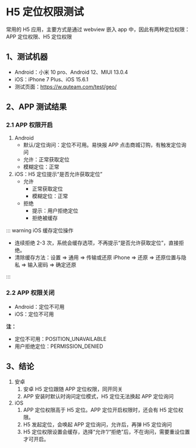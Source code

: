 # H5 定位权限测试

常用的 H5 应用，主要方式是通过 webview 嵌入 app 中，因此有两种定位权限：APP 定位权限、H5 定位权限

## 1、测试机器

- Android：小米 10 pro、Android 12、MIUI 13.0.4
- iOS：iPhone 7 Plus、iOS 15.6.1
- 测试页面：https://w.quteam.com/test/geo/

## 2、APP 测试结果

### 2.1 APP 权限开启

1. Android
   - 默认/定位询问：定位不可用。易快报 APP 点击商城订购，有触发定位询问
   - 允许：正常获取定位
   - 模糊定位：正常
2. iOS：H5 定位提示“是否允许获取定位”
   - 允许
     - 正常获取定位
     - 模糊定位：正常
   - 拒绝
     - 提示：用户拒绝定位
     - 拒绝被缓存

::: warning iOS 缓存定位操作

- 连续拒绝 2-3 次，系统会缓存选项，不再提示“是否允许获取定位”，直接拒绝。
- 清除缓存方法：设置 => 通用 => 传输或还原 iPhone => 还原 => 还原位置与隐私 => 输入密码 => 确定还原

:::

### 2.2 APP 权限关闭

- Android：定位不可用
- iOS：定位不可用

**注：**

- 定位不可用：POSITION_UNAVAILABLE
- 用户拒绝定位：PERMISSION_DENIED

## 3、结论

1. 安卓
   1. 安卓 H5 定位跟随 APP 定位权限，同开同关
   2. APP 安装时默认时询问定位模式，H5 定位无法换起 APP 定位询问
2. iOS
   1. APP 定位权限高于 H5 定位。APP 定位开启权限时，还会有 H5 定位权限。
   2. H5 发起定位，会唤起 APP 定位询问，允许后，再弹 H5 定位询问
   3. H5 定位权限设置会缓存，选择“允许”/“拒绝”后，不在询问，需要重设位置才可开启。
